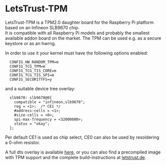 <!--
---
name: LetsTrust-TPM
class: board
type: other
formfactor: Custom
manufacturer: pi3g
description: Infineon SLB9670 TPM2.0 daughter board for the Raspberry PI
url: https://buyzero.de/products/letstrust-hardware-tpm-trusted-platform-module
schematic: http://www.letstrust.de/uploads/letstrust-v2.0.schematic.pdf
buy: https://buyzero.de/products/letstrust-hardware-tpm-trusted-platform-module
image: 'letstrust-tpm.png'
pincount: 10
eeprom: no
power:
  '17':
ground:
  '20':
  '25':
pin:
  '18':
    name: Reset
    mode: output
    active: low
  '19':
    mode: spi
  '21':
    mode: spi
  '23':
    mode: spi
  22:
    name: PIRQ
    mode: input
    active: low
  26:
    mode: spi
-->
# LetsTrust-TPM

LetsTrust-TPM is a TPM2.0 daughter board for the Raspberry Pi platform based on an Infineon SLB9670 chip.  
It is compatible with all Raspberry Pi models and probably the smallest available addon board on the market.
The TPM can be used e.g. as a secure keystore or as an hwrng.

In order to use it your kernel must have the following options enabled:
```kernelconfig
  CONFIG_HW_RANDOM_TPM=m
  CONFIG_TCG_TPM=m
  CONFIG_TCG_TIS_CORE=m
  CONFIG_TCG_TIS_SPI=m
  CONFIG_SECURITYFS=y
```		
and a suitable device tree overlay:
```dts
  slb9670: slb9670@0{
  	compatible = "infineon,slb9670";
  	reg = <1>;	/* CE1 */
  	#address-cells = <1>;
  	#size-cells = <0>;
  	spi-max-frequency = <32000000>;
  	status = "okay";
  };
```

Per default CE1 is used as chip select, CE0 can also be used by resoldering a 0-ohm resistor.

A full dts overlay is available <a href="https://www.letstrust.de/uploads/letstrust-tpm-overlay.dts">here</a>,
or you can also find a precompiled image with TPM support and the complete build-instructions at <a href=https://www.letstrust.de>letstrust.de</a>.
